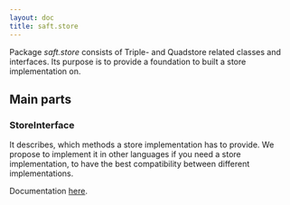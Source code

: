 ```yaml
---
layout: doc
title: saft.store
---
```


Package _saft.store_ consists of Triple- and Quadstore related classes and interfaces. Its purpose is to provide a foundation to built a store implementation on.

## Main parts

### StoreInterface

It describes, which methods a store implementation has to provide. We propose to implement it in other languages if you need a store implementation, to have the best compatibility between different implementations. 

Documentation [here](store/storeinterface).



